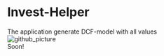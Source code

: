 # Invest-Helper
The application generate DCF-model with all values
</br>
![github_picture](https://github.com/Alien4042x/Invest-Helper/assets/60738029/44a32061-6c70-4a74-bdf0-a5ddbf52c5ab)
</br>
Soon!
